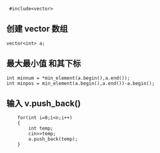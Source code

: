 ``` #include<vector>```

## 创建 vector 数组
```
vector<int> a;
```

## 最大最小值 和其下标
```
int minnum = *min_element(a.begin(),a.end());
int minpos = min_element(a.begin(),a.end())-a.begin();
```

## 输入 v.push_back()
```
    for(int i=0;i<n;i++)
    {
        int temp;
        cin>>temp;
        a.push_back(temp);
    }
```